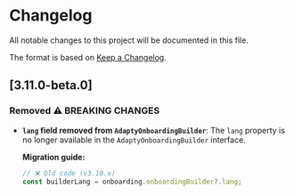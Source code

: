 # Changelog

All notable changes to this project will be documented in this file.

The format is based on [Keep a Changelog](https://keepachangelog.com/en/1.0.0/).

## [3.11.0-beta.0]

### Removed ⚠️ BREAKING CHANGES

- **`lang` field removed from `AdaptyOnboardingBuilder`**: The `lang` property is no longer available in the `AdaptyOnboardingBuilder` interface.

  **Migration guide:**
  ```typescript
  // ❌ Old code (v3.10.x)
  const builderLang = onboarding.onboardingBuilder?.lang;
  ```

